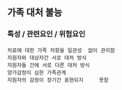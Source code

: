 ## 가족 대처 불능



### 특성 / 관련요인 / 위험요인

>   

    치료에 대한 가족 저항을 일관성  없이 관리함
    지원자와 대상자간 서로 대처 방식
    지원자들 간에 서로 다른 대처 방식
    양가감정이 심한 가족관계
    지원자의 감정이 장기간 표현되지     못함
